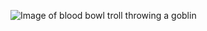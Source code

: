 ![Image of blood bowl troll throwing a goblin ](https://www.zing.cz/wp-content/uploads/2021/04/Black-Orcs-e1619170714551.jpg)
